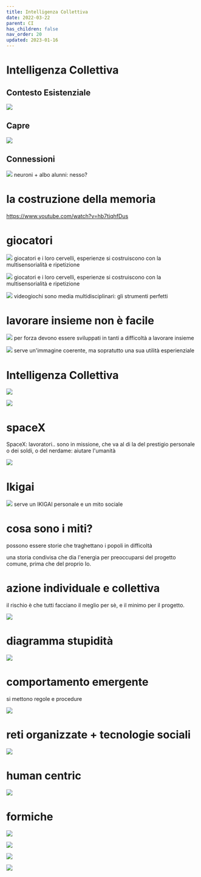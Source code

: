 ```yaml
---
title: Intelligenza Collettiva
date: 2022-03-22
parent: CI
has_children: false
nav_order: 20
updated: 2023-01-16
---
```

# Intelligenza Collettiva

## Contesto Esistenziale

![](img/galassia.webp)
## Capre

![](img/goats_tree.webp)
## Connessioni

![](img/neurons.webp)
neuroni + albo alunni: nesso?

# la costruzione della memoria
<https://www.youtube.com/watch?v=hb7tjqhfDus>

# giocatori
![](img/videogame-brain.webp)
giocatori e i loro cervelli, esperienze si costruiscono con la multisensorialità e ripetizione

![](img/videogamer-brain.webp)
giocatori e i loro cervelli, esperienze si costruiscono con la multisensorialità e ripetizione


![](img/multidisplipines.webp)
videogiochi sono media multidisciplinari: gli strumenti perfetti
# lavorare insieme non è facile

![](img/progetti-di-gruppo.webp)
per forza devono essere sviluppati in tanti a difficoltà a lavorare insieme

![](img/knowledge-experience.webp)
serve un'immagine coerente, ma sopratutto una sua utilità esperienziale

# Intelligenza Collettiva

![](img/intelligenza_collettiva.webp)

![](img/intelligenza_collettiva_2.webp)
# spaceX
SpaceX: lavoratori.. sono in missione, che va al di la del prestigio personale o dei soldi, o del nerdame: aiutare l'umanità

![](img/spacex-workers.webp)
# Ikigai

![](img/ikigai.webp)
serve un IKIGAI personale
e un mito sociale

# cosa sono i miti?
possono essere storie che traghettano i popoli in difficoltà

una storia condivisa che dia l'energia per preoccuparsi del progetto comune, prima che del proprio Io. 

# azione individuale e collettiva

il rischio è che tutti facciano il meglio per sè, e il minimo per il progetto.

![](img/caos-media.webp)

# diagramma stupidità

![](img/diagramma-di-cipolla-stupidita_featured.webp)

# comportamento emergente

si mettono regole e procedure  

![](img/radici.webp)

# reti organizzate +  tecnologie sociali 

![](img/intelligenza_collettiva_3.webp)

# human centric

![](img/humanistic-player.webp)

# formiche

![](img/ant_1.webp)

![](img/ant_2.webp)

![](img/ant_3.webp)

![](img/ant_4.webp)
